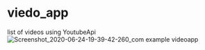 # viedo_app
list of videos using YoutubeApi
![Screenshot_2020-06-24-19-39-42-260_com example videoapp](https://user-images.githubusercontent.com/35493588/85572566-b8aadb80-b652-11ea-8ada-e6234b577bd8.jpg)

